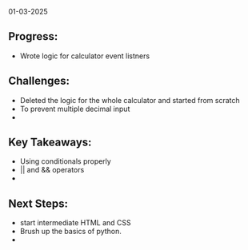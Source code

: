 01-03-2025

## Progress: 
* Wrote logic for calculator event listners
## Challenges:
* Deleted the logic for the whole calculator and started from scratch
* To prevent multiple decimal input
*

## Key Takeaways:
* Using conditionals properly
* || and && operators 
*

## Next Steps:
* start intermediate HTML and CSS 
* Brush up the basics of python.
*